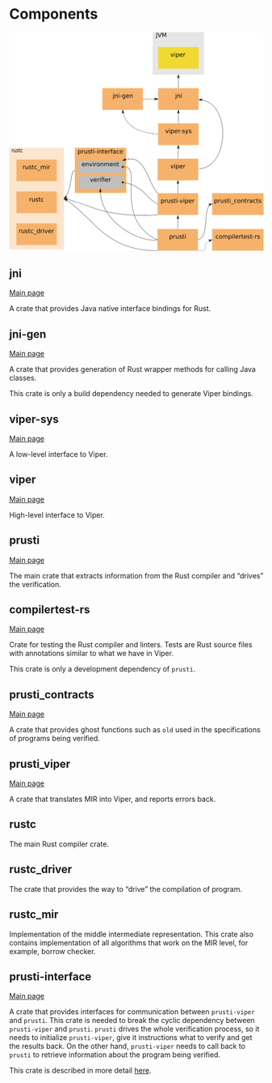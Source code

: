 # Components

![Component diagram](images/design.png)

## jni

[Main page](https://crates.io/crates/jni)

A crate that provides Java native interface bindings for Rust.

## jni-gen

[Main page](https://github.com/viperproject/jni-gen)

A crate that provides generation of Rust wrapper methods for calling
Java classes.

This crate is only a build dependency needed to generate Viper bindings.

## viper-sys

[Main page](https://github.com/viperproject/viper-sys)

A low-level interface to Viper.

## viper

[Main page](https://github.com/viperproject/viper)

High-level interface to Viper.

## prusti

[Main page](https://github.com/viperproject/prusti)

The main crate that extracts information from the Rust compiler and
“drives” the verification.

## compilertest-rs

[Main page](https://github.com/laumann/compiletest-rs)

Crate for testing the Rust compiler and linters. Tests are Rust
source files with annotations similar to what we have in Viper.

This crate is only a development dependency of `prusti`.

## prusti_contracts

[Main page](https://github.com/viperproject/prusti_contracts)

A crate that provides ghost functions such as `old` used in the
specifications of programs being verified.

## prusti_viper

[Main page](https://github.com/viperproject/prusti_viper)

A crate that translates MIR into Viper, and reports errors back.

## rustc

The main Rust compiler crate.

## rustc_driver

The crate that provides the way to “drive” the compilation of program.

## rustc_mir

Implementation of the middle intermediate representation. This crate
also contains implementation of all algorithms that work on the MIR
level, for example, borrow checker.

## prusti-interface

[Main page](https://github.com/viperproject/prusti_interface)

A crate that provides interfaces for communication between
`prusti-viper` and `prusti`. This crate is needed to break the cyclic
dependency between `prusti-viper` and `prusti`. `prusti` drives the
whole verification process, so it needs to initialize `prusti-viper`,
give it instructions what to verify and get the results back.
On the other hand, `prusti-viper` needs to call back to `prusti` to
retrieve information about the program being verified.

This crate is described in more detail
[here](https://viperproject.github.io/prusti-dev/prusti_interface/).
